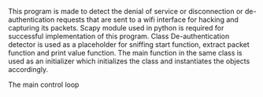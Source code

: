 This program is made to detect the denial of service or disconnection or de-authentication requests that are sent to a wifi interface for hacking and capturing its packets.
Scapy module used in python is required for successful implementation of this program.
Class De-authentication detector is used as a placeholder for sniffing start function, extract packet function and print value function.
The main function in the same class is used as an initializer which initializes the class and instantiates the objects accordingly.

The main control loop 
